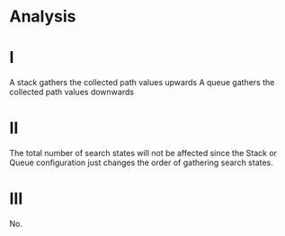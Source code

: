 # Analysis
# I
A stack gathers the collected path values upwards
A queue gathers the collected path values downwards

# II
The total number of search states will not be affected since the Stack or Queue configuration just changes the order of gathering search states.

# III
No.